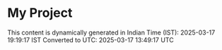 # My Project

This content is dynamically generated in Indian Time (IST): 2025-03-17 19:19:17 IST
Converted to UTC: 2025-03-17 13:49:17 UTC

